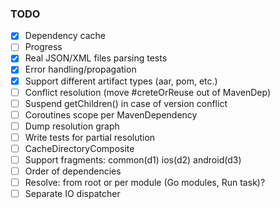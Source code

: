 ### TODO

- [x] Dependency cache
- [ ] Progress
- [x] Real JSON/XML files parsing tests
- [x] Error handling/propagation
- [x] Support different artifact types (aar, pom, etc.)
- [ ] Conflict resolution (move #creteOrReuse out of MavenDep)
- [ ] Suspend getChildren() in case of version conflict
- [ ] Coroutines scope per MavenDependency
- [ ] Dump resolution graph
- [ ] Write tests for partial resolution
- [ ] CacheDirectoryComposite
- [ ] Support fragments: common(d1) ios(d2) android(d3)
- [ ] Order of dependencies
- [ ] Resolve: from root or per module (Go modules, Run task)?
- [ ] Separate IO dispatcher